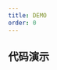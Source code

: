 ```yaml
---
title: DEMO
order: 0
---
```


## 代码演示

<code src="../demos/basic.tsx"  iframe="650" title="基础使用"></code>
